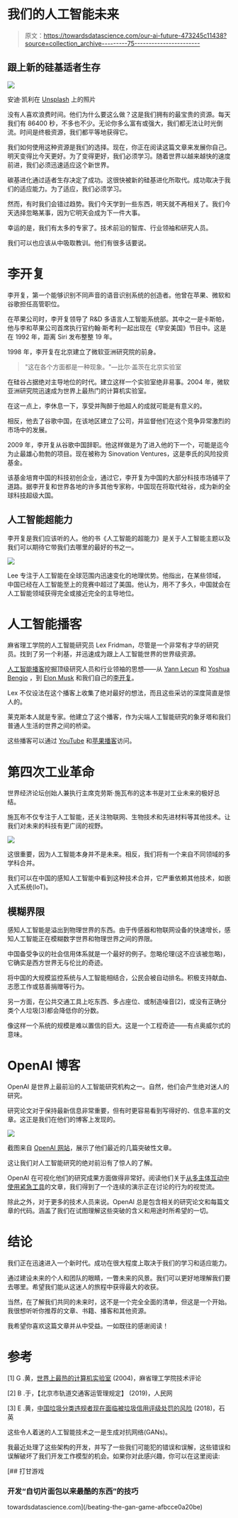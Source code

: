 # 我们的人工智能未来

> 原文：<https://towardsdatascience.com/our-ai-future-473245c11438?source=collection_archive---------75----------------------->

## 跟上新的硅基适者生存

![](img/8dad6b1deb668b210b94be35ec2ab418.png)

安迪·凯利在 [Unsplash](https://unsplash.com?utm_source=medium&utm_medium=referral) 上的照片

没有人喜欢浪费时间。他们为什么要这么做？这是我们拥有的最宝贵的资源。每天我们有 86400 秒，不多也不少。无论你多么富有或强大，我们都无法让时光倒流。时间是终极资源，我们都平等地获得它。

我们如何使用这种资源是我们的选择。现在，你正在阅读这篇文章来发展你自己。明天变得比今天更好。为了变得更好，我们必须学习。随着世界以越来越快的速度前进，我们必须迅速适应这个新世界。

碳基进化通过适者生存决定了成功。这很快被新的硅基进化所取代。成功取决于我们的适应能力。为了适应，我们必须学习。

然而，有时我们会错过趋势。我们今天学到一些东西，明天就不再相关了。我们今天选择忽略某事，因为它明天会成为下一件大事。

幸运的是，我们有太多的专家了。技术前沿的智库、行业领袖和研究人员。

我们可以也应该从中吸取教训。他们有很多话要说。

# 李开复

李开复，第一个能够识别不同声音的语音识别系统的创造者。他曾在苹果、微软和谷歌担任高管职位。

在苹果公司时，李开复领导了 R&D 多语言人工智能系统部。其中之一是卡斯帕，他与李和苹果公司首席执行官约翰·斯考利一起出现在《早安美国》节目中。这是在 1992 年，距离 Siri 发布整整 19 年。

1998 年，李开复在北京建立了微软亚洲研究院的前身。

> "这在各个方面都是一种现象。"—比尔·盖茨在北京实验室

在硅谷占据绝对主导地位的时代。建立这样一个实验室绝非易事。2004 年，微软亚洲研究院迅速成为世界上最热门的计算机实验室。

在这一点上，李休息一下，享受并陶醉于他超人的成就可能是有意义的。

相反，他去了谷歌中国，在该地区建立了公司，并监督他们在这个竞争异常激烈的市场中的发展。

2009 年，李开复从谷歌中国辞职。他这样做是为了进入他的下一个，可能是迄今为止最雄心勃勃的项目。现在被称为 Sinovation Ventures，这是李氏的风险投资基金。

该基金培育中国的科技初创企业，通过它，李开复为中国的大部分科技市场铺平了道路。据李开复和世界各地的许多其他专家称，中国现在将取代硅谷，成为新的全球科技超级大国。

## 人工智能超能力

李开复是我们应该听的人。他的书《人工智能的超能力》是关于人工智能主题以及我们可以期待它带我们去哪里的最好的书之一。

![](img/6540ef3a7daabce0b0ac657e8ac58707.png)

Lee 专注于人工智能在全球范围内迅速变化的地理优势。他指出，在某些领域，中国已经在人工智能至上的竞赛中超过了美国。他认为，用不了多久，中国就会在人工智能领域获得完全或接近完全的主导地位。

# 人工智能播客

麻省理工学院的人工智能研究员 Lex Fridman，尽管是一个非常有才华的研究员。找到了另一个利基，并迅速成为跟上人工智能世界的世界级资源。

[人工智能播客](https://www.youtube.com/playlist?list=PLrAXtmErZgOdP_8GztsuKi9nrraNbKKp4)挖掘顶级研究人员和行业领袖的思想——从 [Yann Lecun](https://www.youtube.com/watch?v=SGSOCuByo24&list=PLrAXtmErZgOdP_8GztsuKi9nrraNbKKp4&index=62) 和 [Yoshua Bengio](https://www.youtube.com/watch?v=azOmzumh0vQ&list=PLrAXtmErZgOdP_8GztsuKi9nrraNbKKp4&index=85) ，到 [Elon Musk](https://www.youtube.com/watch?v=smK9dgdTl40&list=PLrAXtmErZgOdP_8GztsuKi9nrraNbKKp4&index=34) 和我们自己的[李开复](https://www.youtube.com/watch?v=cQ48rP_Rs4g&list=PLrAXtmErZgOdP_8GztsuKi9nrraNbKKp4&index=69)。

Lex 不仅设法在这个播客上收集了绝对最好的想法，而且这些采访的深度简直是惊人的。

莱克斯本人就是专家。他建立了这个播客，作为尖端人工智能研究的象牙塔和我们普通人生活的世界之间的桥梁。

这些播客可以通过 [YouTube](https://www.youtube.com/playlist?list=PLrAXtmErZgOdP_8GztsuKi9nrraNbKKp4) 和[苹果播客](https://podcasts.apple.com/us/podcast/artificial-intelligence-ai-podcast-with-lex/id1434243584)访问。

# 第四次工业革命

世界经济论坛创始人兼执行主席克劳斯·施瓦布的这本书是对工业未来的极好总结。

施瓦布不仅专注于人工智能，还关注物联网、生物技术和先进材料等其他技术。让我们对未来的科技有更广阔的视野。

![](img/87c94fd69fe39a6c2b70033ef36f0dbc.png)

这很重要，因为人工智能本身并不是未来。相反，我们将有一个来自不同领域的多学科合并。

我们可以在中国的感知人工智能中看到这种技术合并，它严重依赖其他技术，如嵌入式系统(IoT)。

## 模糊界限

感知人工智能是溢出到物理世界的东西。由于传感器和物联网设备的快速增长，感知人工智能正在模糊数字世界和物理世界之间的界限。

中国备受争议的社会信用体系就是一个最好的例子。忽略伦理(这不应该被忽略)，它确实是西方世界无与伦比的奇迹。

将中国的大规模监控系统与人工智能相结合，公民会被自动排名。积极支持献血、志愿工作或慈善捐赠等行为。

另一方面，在公共交通工具上吃东西、多占座位、或制造噪音[2]，或没有正确分类个人垃圾[3]都会降低你的分数。

像这样一个系统的规模是难以置信的巨大。这是一个工程奇迹——有点奥威尔式的意味。

# OpenAI 博客

OpenAI 是世界上最前沿的人工智能研究机构之一。自然，他们会产生绝对迷人的研究。

研究论文对于保持最新信息非常重要，但有时更容易看到写得好的、信息丰富的文章。这正是我们在他们的博客上发现的。

![](img/379fc2a370aad05c1380743e8cbb0327.png)

截图来自 [OpenAI 网站](https://openai.com/progress/)，展示了他们最近的几篇突破性文章。

这让我们对人工智能研究的绝对前沿有了惊人的了解。

OpenAI 在可视化他们的研究成果方面做得非常好。阅读他们关于[从多主体互动中使用紧急工具](https://openai.com/blog/emergent-tool-use/)的文章，我们得到了一个连续的演示正在讨论的行为的视觉流。

除此之外，对于更多的技术人员来说。OpenAI 总是包含相关的研究论文和每篇文章的代码。涵盖了我们在试图理解这些突破的含义和用途时所希望的一切。

# 结论

我们正在迅速进入一个新时代。成功在很大程度上取决于我们的学习和适应能力。

通过建设未来的个人和团队的眼睛，一瞥未来的风景。我们可以更好地理解我们要去哪里。希望我们能从这迷人的旅程中获得最大的收获。

当然，在了解我们共同的未来时，这不是一个完全全面的清单，但这是一个开始。我很想听听你推荐的文章、书籍、播客和其他资源。

我希望你喜欢这篇文章并从中受益。一如既往的感谢阅读！

# 参考

[1] G .黄，[世界上最热的计算机实验室](https://www.technologyreview.com/2004/06/01/232827/the-worlds-hottest-computer-lab/) (2004)，麻省理工学院技术评论

[2] B .于，【北京市轨道交通客运管理规定】 (2019)，人民网

[3] E .黄，[中国垃圾分类违规者现在面临被垃圾信用评级处罚的风险](https://qz.com/1173975/garbage-sorting-violators-in-china-risk-getting-a-junk-credit-rating/) (2018)，石英

这些令人着迷的人工智能技术之一是生成对抗网络(GANs)。

我最近处理了这些架构的开发，并写了一些我们可能犯的错误和误解，这些错误和误解破坏了我们开发工作模型的机会。如果你对此感兴趣，你可以在这里阅读:

[](/beating-the-gan-game-afbcce0a20be) [## 打甘游戏

### 开发“自切片面包以来最酷的东西”的技巧

towardsdatascience.com](/beating-the-gan-game-afbcce0a20be)